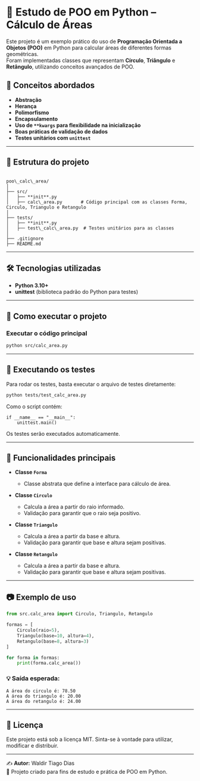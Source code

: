 # 📐 Estudo de POO em Python – Cálculo de Áreas

Este projeto é um exemplo prático do uso de **Programação Orientada a Objetos (POO)** em Python para calcular áreas de diferentes formas geométricas.  
Foram implementadas classes que representam **Círculo**, **Triângulo** e **Retângulo**, utilizando conceitos avançados de POO.

## 🚀 Conceitos abordados
- **Abstração**
- **Herança**
- **Polimorfismo**
- **Encapsulamento**
- **Uso de `**kwargs` para flexibilidade na inicialização**
- **Boas práticas de validação de dados**
- **Testes unitários com `unittest`**

---

## 📂 Estrutura do projeto
```

poo\_calc\_area/
│
├── src/
│   ├── **init**.py
│   ├── calc\_area.py       # Código principal com as classes Forma, Circulo, Triangulo e Retangulo
│
├── tests/
│   ├── **init**.py
│   ├── test\_calc\_area.py  # Testes unitários para as classes
│
├── .gitignore
├── README.md

````

---

## 🛠️ Tecnologias utilizadas
- **Python 3.10+**
- **unittest** (biblioteca padrão do Python para testes)

---

## 📜 Como executar o projeto

### Executar o código principal
```bash
python src/calc_area.py
````

---

## 🧪 Executando os testes

Para rodar os testes, basta executar o arquivo de testes diretamente:

```bash
python tests/test_calc_area.py
```

Como o script contém:

```
if __name__ == "__main__":
    unittest.main()
```

Os testes serão executados automaticamente.

---

## 📌 Funcionalidades principais

* **Classe `Forma`**

  * Classe abstrata que define a interface para cálculo de área.

* **Classe `Circulo`**

  * Calcula a área a partir do raio informado.
  * Validação para garantir que o raio seja positivo.

* **Classe `Triangulo`**

  * Calcula a área a partir da base e altura.
  * Validação para garantir que base e altura sejam positivas.

* **Classe `Retangulo`**

  * Calcula a área a partir da base e altura.
  * Validação para garantir que base e altura sejam positivas.

---

## 📷 Exemplo de uso

```python
from src.calc_area import Circulo, Triangulo, Retangulo

formas = [
    Circulo(raio=5),
    Triangulo(base=10, altura=4),
    Retangulo(base=8, altura=3)
]

for forma in formas:
    print(forma.calc_area())
```

### 💡 Saída esperada:

```
A área do circulo é: 78.50
A área do triangulo é: 20.00
A área do retangulo é: 24.00
```

---

## 📄 Licença

Este projeto está sob a licença MIT.
Sinta-se à vontade para utilizar, modificar e distribuir.

---

✍️ **Autor:** Waldir Tiago Dias\
💬 Projeto criado para fins de estudo e prática de POO em Python.

